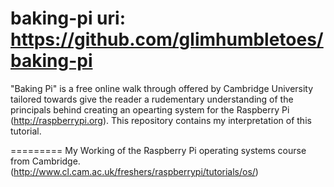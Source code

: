 baking-pi 
uri: https://github.com/glimhumbletoes/baking-pi
=========

"Baking Pi" is a free online walk through offered by Cambridge University tailored towards give the reader a rudementary understanding of the principals behind creating an opearting system for the Raspberry Pi (http://raspberrypi.org). This repository contains my interpretation of this tutorial. 

=========
My Working of the Raspberry Pi operating systems course from Cambridge.
(http://www.cl.cam.ac.uk/freshers/raspberrypi/tutorials/os/)
